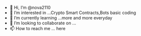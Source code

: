 - 👋 Hi, I’m @nova2110
- 👀 I’m interested in ...Crypto Smart Contracts,Bots basic coding
- 🌱 I’m currently learning ...more and more everyday
- 💞️ I’m looking to collaborate on ...
- 📫 How to reach me ... here


<!---
nova2110/nova2110 is a ✨ special ✨ repository because its `README.md` (this file) appears on your GitHub profile.
You can click the Preview link to take a look at your changes.
--->
